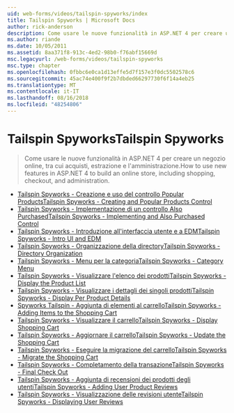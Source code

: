 ```yaml
---
uid: web-forms/videos/tailspin-spyworks/index
title: Tailspin Spyworks | Microsoft Docs
author: rick-anderson
description: Come usare le nuove funzionalità in ASP.NET 4 per creare un negozio online, tra cui acquisti, estrazione e l'amministrazione.
ms.author: riande
ms.date: 10/05/2011
ms.assetid: 8aa371f8-913c-4ed2-98b0-f76abf15669d
msc.legacyurl: /web-forms/videos/tailspin-spyworks
msc.type: chapter
ms.openlocfilehash: 0fbbc6e0ca1d13effe5d7f157e3f0dc5502578c6
ms.sourcegitcommit: 45ac74e400f9f2b7dbded66297730f6f14a4eb25
ms.translationtype: MT
ms.contentlocale: it-IT
ms.lasthandoff: 08/16/2018
ms.locfileid: "48254806"
---
```

<a name="tailspin-spyworks"></a><span data-ttu-id="9d38e-103">Tailspin Spyworks</span><span class="sxs-lookup"><span data-stu-id="9d38e-103">Tailspin Spyworks</span></span>
====================
> <span data-ttu-id="9d38e-104">Come usare le nuove funzionalità in ASP.NET 4 per creare un negozio online, tra cui acquisti, estrazione e l'amministrazione.</span><span class="sxs-lookup"><span data-stu-id="9d38e-104">How to use new features in ASP.NET 4 to build an online store, including shopping, checkout, and administration.</span></span>


- [<span data-ttu-id="9d38e-105">Tailspin Spyworks - Creazione e uso del controllo Popular Products</span><span class="sxs-lookup"><span data-stu-id="9d38e-105">Tailspin Spyworks - Creating and Popular Products Control</span></span>](tailspin-spyworks-creating-and-using-the-popular-products-control.md)
- [<span data-ttu-id="9d38e-106">Tailspin Spyworks - Implementazione di un controllo Also Purchased</span><span class="sxs-lookup"><span data-stu-id="9d38e-106">Tailspin Spyworks - Implementing and Also Purchased Control</span></span>](tailspin-spyworks-implementing-and-using-the-also-purchased-control.md)
- [<span data-ttu-id="9d38e-107">Tailspin Spyworks - Introduzione all'interfaccia utente e a EDM</span><span class="sxs-lookup"><span data-stu-id="9d38e-107">Tailspin Spyworks - Intro UI and EDM</span></span>](tailspin-spyworks-intro-ui-and-edm.md)
- [<span data-ttu-id="9d38e-108">Tailspin Spyworks - Organizzazione della directory</span><span class="sxs-lookup"><span data-stu-id="9d38e-108">Tailspin Spyworks - Directory Organization</span></span>](tailspin-spyworks-directory-organization.md)
- [<span data-ttu-id="9d38e-109">Tailspin Spyworks - Menu per la categoria</span><span class="sxs-lookup"><span data-stu-id="9d38e-109">Tailspin Spyworks - Category Menu</span></span>](tailspin-spyworks-category-menu.md)
- [<span data-ttu-id="9d38e-110">Tailspin Spyworks - Visualizzare l'elenco dei prodotti</span><span class="sxs-lookup"><span data-stu-id="9d38e-110">Tailspin Spyworks - Display the Product List</span></span>](tailspin-spyworks-display-the-product-list.md)
- [<span data-ttu-id="9d38e-111">Tailspin Spyworks - Visualizzare i dettagli dei singoli prodotti</span><span class="sxs-lookup"><span data-stu-id="9d38e-111">Tailspin Spyworks - Display Per Product Details</span></span>](tailspin-spyworks-display-per-product-details.md)
- [<span data-ttu-id="9d38e-112">Spyworks Tailspin - Aggiunta di elementi al carrello</span><span class="sxs-lookup"><span data-stu-id="9d38e-112">Tailspin Spyworks - Adding Items to the Shopping Cart</span></span>](tailspin-spyworks-adding-items-to-the-shopping-cart.md)
- [<span data-ttu-id="9d38e-113">Tailspin Spyworks - Visualizzare il carrello</span><span class="sxs-lookup"><span data-stu-id="9d38e-113">Tailspin Spyworks - Display Shopping Cart</span></span>](tailspin-spyworks-display-shopping-cart.md)
- [<span data-ttu-id="9d38e-114">Tailspin Spyworks - Aggiornare il carrello</span><span class="sxs-lookup"><span data-stu-id="9d38e-114">Tailspin Spyworks - Update the Shopping Cart</span></span>](tailspin-spyworks-update-the-shopping-cart.md)
- [<span data-ttu-id="9d38e-115">Tailspin Spyworks - Eseguire la migrazione del carrello</span><span class="sxs-lookup"><span data-stu-id="9d38e-115">Tailspin Spyworks - Migrate the Shopping Cart</span></span>](tailspin-spyworks-migrate-the-shopping-cart.md)
- [<span data-ttu-id="9d38e-116">Tailspin Spyworks - Completamento della transazione</span><span class="sxs-lookup"><span data-stu-id="9d38e-116">Tailspin Spyworks - Final Check Out</span></span>](tailspin-spyworks-final-check-out.md)
- [<span data-ttu-id="9d38e-117">Tailspin Spyworks - Aggiunta di recensioni dei prodotti degli utenti</span><span class="sxs-lookup"><span data-stu-id="9d38e-117">Tailspin Spyworks - Adding User Product Reviews</span></span>](tailspin-spyworks-adding-user-product-reviews.md)
- [<span data-ttu-id="9d38e-118">Tailspin Spyworks - Visualizzazione delle revisioni utente</span><span class="sxs-lookup"><span data-stu-id="9d38e-118">Tailspin Spyworks - Displaying User Reviews</span></span>](tailspin-spyworks-displaying-user-reviews.md)
